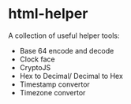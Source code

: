 # html-helper
A collection of useful helper tools:
- Base 64 encode and decode
- Clock face
- CryptoJS
- Hex to Decimal/ Decimal to Hex
- Timestamp convertor
- Timezone convertor
